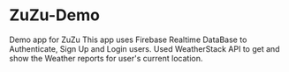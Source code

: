# ZuZu-Demo
Demo app for ZuZu
This app uses Firebase Realtime DataBase to Authenticate, Sign Up and Login users.
Used WeatherStack API to get and show the Weather reports for user's current location.
